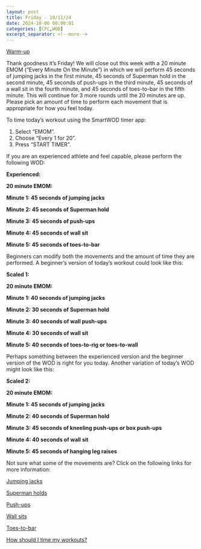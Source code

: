 ```yaml
---
layout: post
title: Friday - 10/11/24
date: 2024-10-06 00:00:01
categories: [CFC,WOD]
excerpt_separator: <!--more-->
---
```


[Warm-up](https://communityfitnessclub.wixsite.com/website/post/basic-full-body-warm-up) 

Thank goodness it’s Friday! We will close out this week with a 20 minute EMOM (“Every Minute On the Minute”) in which we will perform 45 seconds of jumping jacks in the first minute, 45 seconds of Superman hold in the second minute, 45 seconds of push-ups in the third minute, 45 seconds of a wall sit in the fourth minute, and 45 seconds of toes-to-bar in the fifth minute. This will continue for 3 more rounds until the 20 minutes are up. Please pick an amount of time to perform each movement that is appropriate for how you feel today.

To time today’s workout using the SmartWOD timer app:

1. Select “EMOM”.
2. Choose “Every 1 for 20”.
3. Press “START TIMER”.

If you are an experienced athlete and feel capable, please perform the following WOD:

**Experienced:**

**20 minute EMOM:**

**Minute 1: 45 seconds of jumping jacks**

**Minute 2: 45 seconds of Superman hold**

**Minute 3: 45 seconds of push-ups**

**Minute 4: 45 seconds of wall sit**

**Minute 5: 45 seconds of toes-to-bar**

Beginners can modify both the movements and the amount of time they are performed. A beginner’s version of today’s workout could look like this:

**Scaled 1:**

**20 minute EMOM:**

**Minute 1: 40 seconds of jumping jacks**

**Minute 2: 30 seconds of Superman hold**

**Minute 3: 40 seconds of wall push-ups**

**Minute 4: 30 seconds of wall sit**

**Minute 5: 40 seconds of toes-to-rig or toes-to-wall**
<!--more-->

Perhaps something between the experienced version and the beginner version of the WOD is right for you today. Another variation of today’s WOD might look like this:

**Scaled 2:**

**20 minute EMOM:**

**Minute 1: 45 seconds of jumping jacks**

**Minute 2: 40 seconds of Superman hold**

**Minute 3: 45 seconds of kneeling push-ups or box push-ups**

**Minute 4: 40 seconds of wall sit**

**Minute 5: 45 seconds of hanging leg raises**

Not sure what some of the movements are? Click on the following links for more information:

[Jumping jacks](https://www.youtube.com/watch?v=iSSAk4XCsRA) 

[Superman holds](https://communityfitnessclub.wixsite.com/website/post/superman-holds) 

[Push-ups](https://communityfitnessclub.wixsite.com/website/post/push-ups)

[Wall sits](https://www.youtube.com/watch?v=Of8XM4AaMkU) 

[Toes-to-bar](https://communityfitnessclub.wixsite.com/website/post/toes-to-bar) 

[How should I time my workouts?](https://communityfitnessclub.wixsite.com/website/post/how-should-i-time-my-workouts)
